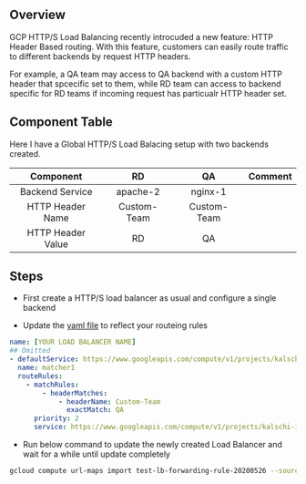 ## Overview

GCP HTTP/S Load Balancing recently introcuded a new feature: HTTP Header Based routing. With this feature, customers can easily route traffic to different backends by request HTTP headers.

For example, a QA team may access to QA backend with a custom HTTP header that spcecific set to them, while RD team can access to backend specific for RD teams if incoming request has particualr HTTP header set.

## Component Table

Here I have a Global HTTP/S Load Balacing setup with two backends created. 

|Component|RD|QA|Comment|
|:--:|:--:|:--:|:--:|
|Backend Service|apache-2|nginx-1||
|HTTP Header Name|Custom-Team|Custom-Team||
|HTTP Header Value|RD|QA||


## Steps

- First create a HTTP/S load balancer as usual and configure a single backend

- Update the [yaml file](./rule.yaml) to reflect your routeing rules

```yaml
name: [YOUR LOAD BALANCER NAME]
## Omitted
- defaultService: https://www.googleapis.com/compute/v1/projects/kalschi-istio/global/backendServices/nginx-1
  name: matcher1
  routeRules:
    - matchRules:
        - headerMatches:
            - headerName: Custom-Team
              exactMatch: QA
      priority: 2
      service: https://www.googleapis.com/compute/v1/projects/kalschi-istio/global/backendServices/apache-2
```

- Run below command to update the newly created Load Balancer and wait for a while until update completely

```bash
gcloud compute url-maps import test-lb-forwarding-rule-20200526 --source ./rule.yaml --global
```